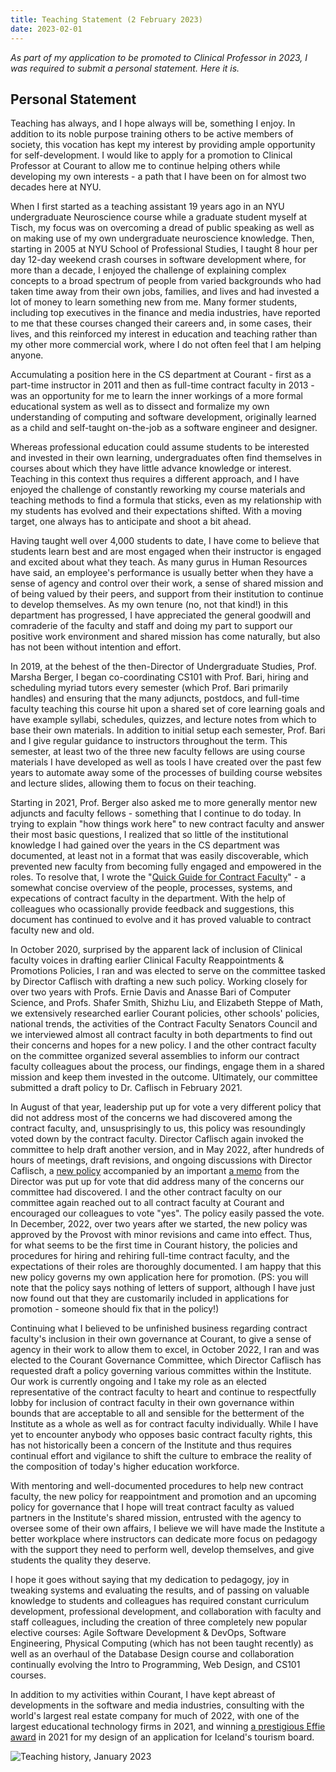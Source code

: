 ```yaml
---
title: Teaching Statement (2 February 2023)
date: 2023-02-01
---
```


_As part of my application to be promoted to Clinical Professor in 2023, I was required to submit a personal statement. Here it is._

## Personal Statement

Teaching has always, and I hope always will be, something I enjoy. In addition to its noble purpose training others to be active members of society, this vocation has kept my interest by providing ample opportunity for self-development. I would like to apply for a promotion to Clinical Professor at Courant to allow me to continue helping others while developing my own interests - a path that I have been on for almost two decades here at NYU.

When I first started as a teaching assistant 19 years ago in an NYU undergraduate Neuroscience course while a graduate student myself at Tisch, my focus was on overcoming a dread of public speaking as well as on making use of my own undergraduate neuroscience knowledge. Then, starting in 2005 at NYU School of Professional Studies, I taught 8 hour per day 12-day weekend crash courses in software development where, for more than a decade, I enjoyed the challenge of explaining complex concepts to a broad spectrum of people from varied backgrounds who had taken time away from their own jobs, families, and lives and had invested a lot of money to learn something new from me. Many former students, including top executives in the finance and media industries, have reported to me that these courses changed their careers and, in some cases, their lives, and this reinforced my interest in education and teaching rather than my other more commercial work, where I do not often feel that I am helping anyone.

Accumulating a position here in the CS department at Courant - first as a part-time instructor in 2011 and then as full-time contract faculty in 2013 - was an opportunity for me to learn the inner workings of a more formal educational system as well as to dissect and formalize my own understanding of computing and software development, originally learned as a child and self-taught on-the-job as a software engineer and designer.

Whereas professional education could assume students to be interested and invested in their own learning, undergraduates often find themselves in courses about which they have little advance knowledge or interest. Teaching in this context thus requires a different approach, and I have enjoyed the challenge of constantly reworking my course materials and teaching methods to find a formula that sticks, even as my relationship with my students has evolved and their expectations shifted. With a moving target, one always has to anticipate and shoot a bit ahead.

Having taught well over 4,000 students to date, I have come to believe that students learn best and are most engaged when their instructor is engaged and excited about what they teach. As many gurus in Human Resources have said, an employee's performance is usually better when they have a sense of agency and control over their work, a sense of shared mission and of being valued by their peers, and support from their institution to continue to develop themselves. As my own tenure (no, not that kind!) in this department has progressed, I have appreciated the general goodwill and comraderie of the faculty and staff and doing my part to support our positive work environment and shared mission has come naturally, but also has not been without intention and effort.

In 2019, at the behest of the then-Director of Undergraduate Studies, Prof. Marsha Berger, I began co-coordinating CS101 with Prof. Bari, hiring and scheduling myriad tutors every semester (which Prof. Bari primarily handles) and ensuring that the many adjuncts, postdocs, and full-time faculty teaching this course hit upon a shared set of core learning goals and have example syllabi, schedules, quizzes, and lecture notes from which to base their own materials. In addition to initial setup each semester, Prof. Bari and I give regular guidance to instructors throughout the term. This semester, at least two of the three new faculty fellows are using course materials I have developed as well as tools I have created over the past few years to automate away some of the processes of building course websites and lecture slides, allowing them to focus on their teaching.

Starting in 2021, Prof. Berger also asked me to more generally mentor new adjuncts and faculty fellows - something that I continue to do today. In trying to explain "how things work here" to new contract faculty and answer their most basic questions, I realized that so little of the institutional knowledge I had gained over the years in the CS department was documented, at least not in a format that was easily discoverable, which prevented new faculty from becoming fully engaged and empowered in the roles. To resolve that, I wrote the "[Quick Guide for Contract Faculty](https://docs.google.com/document/d/1Ydm6bPbqceop99PxmKBPRtqHzbfnU9-zrdvrF4t3B1g/edit?usp=sharing)" - a somewhat concise overview of the people, processes, systems, and expecations of contract faculty in the department. With the help of colleagues who ocassionally provide feedback and suggestions, this document has continued to evolve and it has proved valuable to contract faculty new and old.

In October 2020, surprised by the apparent lack of inclusion of Clinical faculty voices in drafting earlier Clinical Faculty Reappointments & Promotions Policies, I ran and was elected to serve on the committee tasked by Director Caflisch with drafting a new such policy. Working closely for over two years with Profs. Ernie Davis and Anasse Bari of Computer Science, and Profs. Shafer Smith, Shizhu Liu, and Elizabeth Steppe of Math, we extensively researched earlier Courant policies, other schools' policies, national trends, the activities of the Contract Faculty Senators Council and we interviewed almost all contract faculty in both departments to find out their concerns and hopes for a new policy. I and the other contract faculty on the committee organized several assemblies to inform our contract faculty colleagues about the process, our findings, engage them in a shared mission and keep them invested in the outcome. Ultimately, our committee submitted a draft policy to Dr. Caflisch in February 2021.

In August of that year, leadership put up for vote a very different policy that did not address most of the concerns we had discovered among the contract faculty, and, unsusprisingly to us, this policy was resoundingly voted down by the contract faculty. Director Caflisch again invoked the committee to help draft another version, and in May 2022, after hundreds of hours of meetings, draft revisions, and ongoing discussions with Director Caflisch, a [new policy](https://cims.nyu.edu/media/cims/filer_public/f9/0a/f90aba15-ebbb-4392-b99c-d95d45b66c29/courant_contract_faculty_policy_12_20_2022.pdf) accompanied by an important [a memo](https://drive.google.com/file/d/1fCiw8dsAZ_BCVht5Xz2xs1NY2R8g8hI3/view?usp=sharing) from the Director was put up for vote that did address many of the concerns our committee had discovered. I and the other contract faculty on our committee again reached out to all contract faculty at Courant and encouraged our colleagues to vote "yes". The policy easily passed the vote. In December, 2022, over two years after we started, the new policy was approved by the Provost with minor revisions and came into effect. Thus, for what seems to be the first time in Courant history, the policies and procedures for hiring and rehiring full-time contract faculty, and the expectations of their roles are thoroughly documented. I am happy that this new policy governs my own application here for promotion. (PS: you will note that the policy says nothing of letters of support, although I have just now found out that they are customarily included in applications for promotion - someone should fix that in the policy!)

Continuing what I believed to be unfinished business regarding contract faculty's inclusion in their own governance at Courant, to give a sense of agency in their work to allow them to excel, in October 2022, I ran and was elected to the Courant Governance Committee, which Director Caflisch has requested draft a policy governing various committes within the Institute. Our work is currently ongoing and I take my role as an elected representative of the contract faculty to heart and continue to respectfully lobby for inclusion of contract faculty in their own governance within bounds that are acceptable to all and sensible for the betterment of the Institute as a whole as well as for contract faculty individually. While I have yet to encounter anybody who opposes basic contract faculty rights, this has not historically been a concern of the Institute and thus requires continual effort and vigilance to shift the culture to embrace the reality of the composition of today's higher education workforce.

With mentoring and well-documented procedures to help new contract faculty, the new policy for reappointment and promotion and an upcoming policy for governance that I hope will treat contract faculty as valued partners in the Institute's shared mission, entrusted with the agency to oversee some of their own affairs, I believe we will have made the Institute a better workplace where instructors can dedicate more focus on pedagogy with the support they need to perform well, develop themselves, and give students the quality they deserve.

I hope it goes without saying that my dedication to pedagogy, joy in tweaking systems and evaluating the results, and of passing on valuable knowledge to students and colleagues has required constant curriculum development, professional development, and collaboration with faculty and staff colleagues, including the creation of three completely new popular elective courses: Agile Software Development & DevOps, Software Engineering, Physical Computing (which has not been taught recently) as well as an overhaul of the Database Design course and collaboration continually evolving the Intro to Programming, Web Design, and CS101 courses.

In addition to my activities within Courant, I have kept abreast of developments in the software and media industries, consulting with the world's largest real estate company for much of 2022, with one of the largest educational technology firms in 2021, and winning [a prestigious Effie award](https://www.effie.org/case_database/case/US_2021_E-6247-050) in 2021 for my design of an application for Iceland's tourism board.

![Teaching history, January 2023](../assets/teaching_history_january2023.png)
